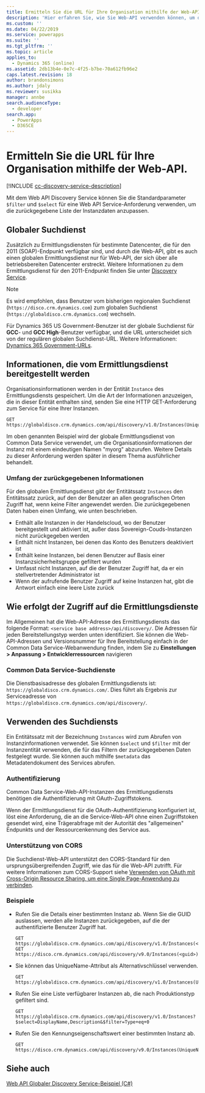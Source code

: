 ```yaml
---
title: Ermitteln Sie die URL für Ihre Organisation mithilfe der Web-API (Common Data Service) | Microsoft Docs
description: 'Hier erfahren Sie, wie Sie Web-API verwenden können, um die zur Laufzeit die Organisationen zu erkunden, oder Instanzen, zu denen der angemeldete Benutzer gehört.'
ms.custom: ''
ms.date: 04/22/2019
ms.service: powerapps
ms.suite: ''
ms.tgt_pltfrm: ''
ms.topic: article
applies_to:
  - Dynamics 365 (online)
ms.assetid: 2db13b4e-0e7c-4f25-b7be-70a612fb96e2
caps.latest.revision: 18
author: brandonsimons
ms.author: jdaly
ms.reviewer: susikka
manager: annbe
search.audienceType:
  - developer
search.app:
  - PowerApps
  - D365CE
---
```

# <a name="discover-the-url-for-your-organization-using-the-web-api"></a>Ermitteln Sie die URL für Ihre Organisation mithilfe der Web-API.

[!INCLUDE [cc-discovery-service-description](../includes/cc-discovery-service-description.md)]

Mit dem Web API Discovery Service können Sie die Standardparameter `$filter` und `$select` für eine Web API Service-Anforderung verwenden, um die zurückgegebene Liste der Instanzdaten anzupassen.
<!-- TODO should only talk about the global discovery service -->

## <a name="global-discovery-service"></a>Globaler Suchdienst

Zusätzlich zu Ermittlungsdiensten für bestimmte Datencenter, die für den 2011 (SOAP)-Endpunkt verfügbar sind, und durch die Web-API, gibt es auch einen globalen Ermittlungsdienst nur für Web-API, der sich über alle betriebsbereiten Datencenter erstreckt. Weitere Informationen zu dem Ermittlungsdienst für den 2011-Endpunkt finden Sie unter [Discovery Service](../org-service/discovery-service.md).

> [!NOTE]
> Es wird empfohlen, dass Benutzer vom bisherigen regionalen Suchdienst (`https://disco.crm.dynamics.com`) zum globalen Suchdienst (`https://globaldisco.crm.dynamics.com`) wechseln.
> 
> Für Dynamics 365 US Government-Benutzer ist der globale Suchdienst für **GCC**- und **GCC High**-Benutzer verfügbar, und die URL unterscheidet sich von der regulären globalen Suchdienst-URL. Weitere Informationen: [Dynamics 365 Government-URLs](https://docs.microsoft.com/dynamics365/customer-engagement/admin/government/microsoft-dynamics-365-government#dynamics-365-us-government-urls).

  
## <a name="information-provided-by-the-discovery-service"></a>Informationen, die vom Ermittlungsdienst bereitgestellt werden 
 
 Organisationsinformationen werden in der Entität `Instance` des Ermittlungsdiensts gespeichert.  Um die Art der Informationen anzuzeigen, die in dieser Entität enthalten sind, senden Sie eine HTTP GET-Anforderung zum Service für eine Ihrer Instanzen.  
  
```http  
GET https://globaldisco.crm.dynamics.com/api/discovery/v1.0/Instances(UniqueName='myorg')  
```  
  
Im oben genannten Beispiel wird der globale Ermittlungsdienst von Common Data Service verwendet, um die Organisationsinformationen der Instanz mit einem eindeutigen Namen "myorg" abzurufen. Weitere Details zu dieser Anforderung werden später in diesem Thema ausführlicher behandelt.  

 

  
### <a name="scope-of-the-returned-information"></a>Umfang der zurückgegebenen Informationen

Für den globalen Ermittlungsdienst gibt der Entitätssatz `Instances` den Entitätssatz zurück, auf den der Benutzer an allen geografischen Orten Zugriff hat, wenn keine Filter angewendet werden.   Die zurückgegebenen Daten haben einen Umfang, wie unten beschrieben.  
  
-   Enthält alle Instanzen in der Handelscloud, wo der Benutzer bereitgestellt und aktiviert ist, außer dass Sovereign-Couds-Instanzen nicht zurückgegeben werden
-   Enthält nicht Instanzen, bei denen das Konto des Benutzers deaktiviert ist
-   Enthält keine Instanzen, bei denen Benutzer auf Basis einer Instanzsicherheitsgruppe gefiltert wurden
-   Umfasst nicht Instanzen, auf die der Benutzer Zugriff hat, da er ein stellvertretender Administrator ist
-   Wenn der aufrufende Benutzer Zugriff auf keine Instanzen hat, gibt die Antwort einfach eine leere Liste zurück

## <a name="how-to-access-the-discovery-services"></a>Wie erfolgt der Zugriff auf die Ermittlungsdienste

Im Allgemeinen hat die Web-API-Adresse des Ermittlungsdiensts das folgende Format: `<service base address>/api/discovery/`.  Die Adressen für jeden Bereitstellungstyp werden unten identifiziert. Sie können die Web-API-Adressen und Versionsnummer für Ihre Bereitstellung einfach in der Common Data Service-Webanwendung finden, indem Sie zu **Einstellungen > Anpassung > Entwicklerressourcen** navigieren  
  
### <a name="common-data-service-discovery-services"></a>Common Data Service-Suchdienste  

Die Dienstbasisadresse des globalen Ermittlungsdiensts ist: `https://globaldisco.crm.dynamics.com/`. Dies führt als Ergebnis zur Serviceadresse von `https://globaldisco.crm.dynamics.com/api/discovery/`.  
  
## <a name="using-the-discovery-service"></a>Verwenden des Suchdiensts  

Ein Entitätssatz mit der Bezeichnung `Instances` wird zum Abrufen von Instanzinformationen verwendet. Sie können `$select` und `$filter` mit der Instanzentität verwenden, die für das Filtern der zurückgegebenen Daten festgelegt wurde. Sie können auch mithilfe `$metadata` das Metadatendokument des Services abrufen.  
  
### <a name="authentication"></a>Authentifizierung

Common Data Service-Web-API-Instanzen des Ermittlungsdiensts benötigen die Authentifizierung mit OAuth-Zugriffstokens.

Wenn der Ermittlungsdienst für die OAuth-Authentifizierung konfiguriert ist, löst eine Anforderung, die an die Service-Web-API ohne einen Zugriffstoken gesendet wird, eine Trägerabfrage mit der Autorität des "allgemeinen" Endpunkts und der Ressourcenkennung des Service aus.
### <a name="cors-support"></a>Unterstützung von CORS

Die Suchdienst-Web-API unterstützt den CORS-Standard für den ursprungsübergreifenden Zugriff, wie das für die Web-API zutrifft.  Für weitere Informationen zum CORS-Support siehe [Verwenden von OAuth mit Cross-Origin Resource Sharing, um eine Single Page-Anwendung zu verbinden](../oauth-cross-origin-resource-sharing-connect-single-page-application.md).  
  
### <a name="examples"></a>Beispiele  
  
-   Rufen Sie die Details einer bestimmten Instanz ab. Wenn Sie die GUID auslassen, werden alle Instanzen zurückgegeben, auf die der authentifizierte Benutzer Zugriff hat.  
  
    ```http      
    GET https://globaldisco.crm.dynamics.com/api/discovery/v1.0/Instances(<guid>)
    GET https://disco.crm.dynamics.com/api/discovery/v9.0/Instances(<guid>)  
    ```  
  
-   Sie können das UniqueName-Attribut als Alternativschlüssel verwenden.  
  
    ```http  
    GET https://globaldisco.crm.dynamics.com/api/discovery/v1.0/Instances(UniqueName='myorg')  
    ```  
  
-   Rufen Sie eine Liste verfügbarer Instanzen ab, die nach Produktionstyp gefiltert sind.  
  
    ```http  
    GET https://globaldisco.crm.dynamics.com/api/discovery/v1.0/Instances?$select=DisplayName,Description&$filter=Type+eq+0   
    ```  
  
-   Rufen Sie den Kennungseigenschaftswert einer bestimmten Instanz ab.  
  
    ```http  
    GET https://disco.crm.dynamics.com/api/discovery/v9.0/Instances(UniqueName='myorg')/Id/$value  
    ```

## <a name="see-also"></a>Siehe auch

[Web API Globaler Discovery Service-Beispiel (C#)](samples/global-discovery-service-csharp.md)

